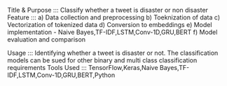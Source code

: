 Title & Purpose ::: Classify whether a tweet is disaster or non disaster
Feature ::: 
a) Data collection and preprocessing
b) Toeknization of data
c) Vectorization of tokenized data
d) Conversion to embeddings
e) Model implementation - Naive Bayes,TF-IDF,LSTM,Conv-1D,GRU,BERT
f) Model evaluation and comparison

Usage ::: Identifying whether a tweet is disaster or not. The classification models can be sued for other binary 
          and multi class classification requirements
Tools Used ::: TensorFlow,Keras,Naive Bayes,TF-IDF,LSTM,Conv-1D,GRU,BERT,Python
